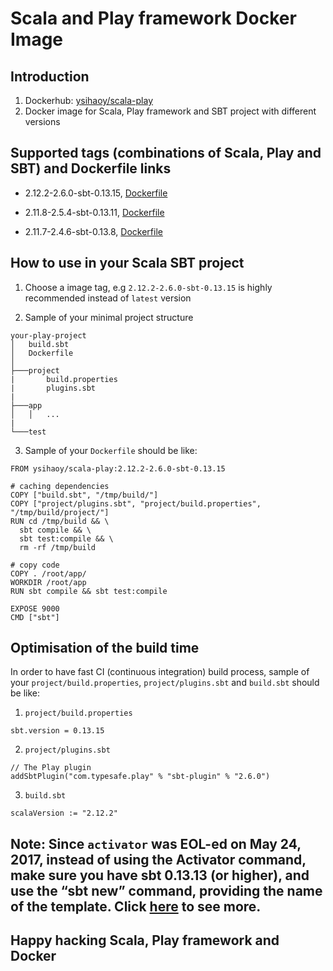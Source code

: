# Scala and Play framework Docker Image

## Introduction
1. Dockerhub: [ysihaoy/scala-play](https://hub.docker.com/r/ysihaoy/scala-play/)
2. Docker image for Scala, Play framework and SBT project with different versions

## Supported tags (combinations of Scala, Play and SBT) and Dockerfile links
* 2.12.2-2.6.0-sbt-0.13.15, [Dockerfile](https://github.com/ysihaoy/docker-scala-play/blob/2.12.2-2.6.0-sbt-0.13.15/Dockerfile)

* 2.11.8-2.5.4-sbt-0.13.11, [Dockerfile](https://github.com/ysihaoy/docker-scala-play/blob/2.11.8-2.5.4-sbt-0.13.11/Dockerfile)

* 2.11.7-2.4.6-sbt-0.13.8, [Dockerfile](https://github.com/ysihaoy/docker-scala-play/blob/2.11.7-2.4.6-sbt-0.13.8/Dockerfile)

## How to use in your Scala SBT project
1. Choose a image tag, e.g `2.12.2-2.6.0-sbt-0.13.15` is highly recommended instead of `latest` version

2. Sample of your minimal project structure

  ```
  your-play-project
  │   build.sbt
  │   Dockerfile
  │
  ├───project
  |       build.properties
  |       plugins.sbt
  |
  ├───app
  │   │   ...
  |
  └───test
  ```

3. Sample of your `Dockerfile` should be like:

  ```
  FROM ysihaoy/scala-play:2.12.2-2.6.0-sbt-0.13.15

  # caching dependencies
  COPY ["build.sbt", "/tmp/build/"]
  COPY ["project/plugins.sbt", "project/build.properties", "/tmp/build/project/"]
  RUN cd /tmp/build && \
    sbt compile && \
    sbt test:compile && \
    rm -rf /tmp/build

  # copy code
  COPY . /root/app/
  WORKDIR /root/app
  RUN sbt compile && sbt test:compile

  EXPOSE 9000
  CMD ["sbt"]
  ```

## Optimisation of the build time
In order to have fast CI (continuous integration) build process, sample of your `project/build.properties`, `project/plugins.sbt` and `build.sbt` should be like:
1. `project/build.properties`
  ```
  sbt.version = 0.13.15
  ```

2. `project/plugins.sbt`
  ```
  // The Play plugin
  addSbtPlugin("com.typesafe.play" % "sbt-plugin" % "2.6.0")
  ```

3. `build.sbt`
  ```
  scalaVersion := "2.12.2"
  ```

## Note: Since `activator` was EOL-ed on May 24, 2017, instead of using the Activator command, make sure you have sbt 0.13.13 (or higher), and use the “sbt new” command, providing the name of the template. Click [here](https://www.lightbend.com/community/core-tools/activator-and-sbt) to see more.

## Happy hacking Scala, Play framework and Docker

